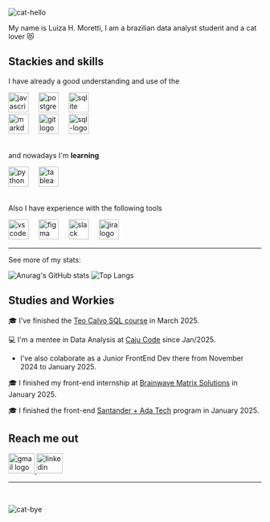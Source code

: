 ![cat-hello](https://github.com/user-attachments/assets/837f663d-c4be-4b1f-9183-3afbc1986a7a)

My name is Luiza H. Moretti, I am a brazilian data analyst student and a cat lover 😻

## Stackies and skills

I have already a good understanding and use of the 
<div align="left">
  <img src="https://cdn.jsdelivr.net/gh/devicons/devicon/icons/javascript/javascript-original.svg" height="40" alt="javascript logo"  />
  <img width="12" />
    <img src="https://cdn.jsdelivr.net/gh/devicons/devicon/icons/postgresql/postgresql-original.svg" height="40" alt="postgresql logo"  />
  <img width="12" />
  <img src="https://cdn.jsdelivr.net/gh/devicons/devicon/icons/sqlite/sqlite-original.svg" height="40" alt="sqlite logo"  />
</div>

<div align="left">
  <img src="https://cdn.jsdelivr.net/gh/devicons/devicon/icons/markdown/markdown-original.svg" height="40" alt="markdown logo"  />
  <img width="12" />
  <img src="https://cdn.jsdelivr.net/gh/devicons/devicon/icons/git/git-original.svg" height="40" alt="git logo"  />
  <img width="12" />
  <img src="https://github.com/user-attachments/assets/cb48cffb-4408-4b80-ad4b-88b7376c63cc" height="40" alt="sql-logo" />

</div>

<br>

and nowadays I'm **learning**
  
<div align="left">
  <img src="https://cdn.jsdelivr.net/gh/devicons/devicon/icons/python/python-original.svg" height="40" alt="python logo"  />
  <img width="12" />
  <img src="https://github.com/user-attachments/assets/e26d1ac9-6a12-484b-91af-92a69248c963" height="40" alt="tableau logo"/>

</div>

<br>

Also I have experience with the following tools

<div align="left">
  <img src="https://cdn.jsdelivr.net/gh/devicons/devicon/icons/vscode/vscode-original.svg" height="40" alt="vscode logo"  />
  <img width="12" />
  <img src="https://cdn.jsdelivr.net/gh/devicons/devicon/icons/figma/figma-original.svg" height="40" alt="figma logo"  />
  <img width="12" />
  <img src="https://cdn.jsdelivr.net/gh/devicons/devicon/icons/slack/slack-original.svg" height="40" alt="slack logo"  />
  <img width="12" />
  <img src="https://cdn.jsdelivr.net/gh/devicons/devicon/icons/jira/jira-original.svg" height="40" alt="jira logo"  />
  <img width="12" />
</div>

---

See more of my stats: 

![Anurag's GitHub stats](https://github-readme-stats.vercel.app/api?username=luhm&show_icons=true&hide=contribs&theme=buefy) ![Top Langs](https://github-readme-stats.vercel.app/api/top-langs/?username=luhm&hide_title=true&layout=compact)

## Studies and Workies

:mortar_board: I've finished the [Teo Calvo SQL course](https://github.com/TeoCalvo/teoSQL-V2/tree/main) in March 2025.

💻 I'm a mentee in Data Analysis at [Caju Code](https://www.linkedin.com/company/caju-code/) since Jan/2025.
- I've also colaborate as a Junior FrontEnd Dev there from November 2024 to January 2025.

:mortar_board: I finished my front-end internship at [Brainwave Matrix Solutions](https://www.linkedin.com/company/brainwave-matrix-solutions/posts/?feedView=all) in January 2025.

:mortar_board: I finished the front-end [Santander + Ada Tech](https://app.santanderopenacademy.com/pt-BR/program/santander-tech) program in January 2025.

## Reach me out

<div align="left">
  <a href="luhm.dev@gmail.com" target="_blank">
    <img src="https://raw.githubusercontent.com/maurodesouza/profile-readme-generator/master/src/assets/icons/social/gmail/default.svg" width="52" height="40" alt="gmail logo"  />
  </a>
  <a href="https://linkedin.com/in/luhm" target="_blank">
    <img src="https://raw.githubusercontent.com/maurodesouza/profile-readme-generator/master/src/assets/icons/social/linkedin/default.svg" width="52" height="40" alt="linkedin logo"  />
  </a>
</div>

---

<br>

![cat-bye](https://github.com/user-attachments/assets/b49c1a5d-9d0c-43d6-879d-ae438240a9ab)


###


<!--
**luhm/luhm** is a ✨ _special_ ✨ repository because its `README.md` (this file) appears on your GitHub profile.

Here are some ideas to get you started:

- 🔭 I’m currently working on ...
- 🌱 I’m currently learning ...
- 👯 I’m looking to collaborate on ...
- 🤔 I’m looking for help with ...
- 💬 Ask me about ...
- 📫 How to reach me: ...
- 😄 Pronouns: ...
- ⚡ Fun fact: ...
-->
